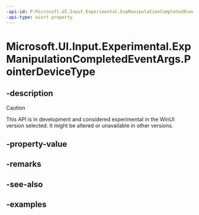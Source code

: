 ```yaml
---
-api-id: P:Microsoft.UI.Input.Experimental.ExpManipulationCompletedEventArgs.PointerDeviceType
-api-type: winrt property
---
```


# Microsoft.UI.Input.Experimental.ExpManipulationCompletedEventArgs.PointerDeviceType

<!--
public Windows.Devices.Input.PointerDeviceType PointerDeviceType { get; }
-->

## -description

> [!CAUTION]
> This API is in development and considered experimental in the WinUI version selected. It might be altered or unavailable in other versions.

## -property-value

## -remarks

## -see-also

## -examples
